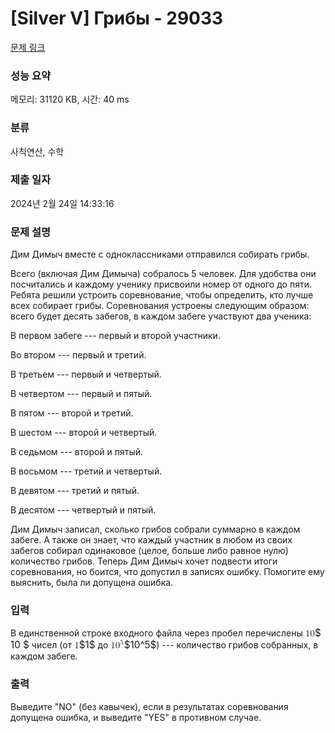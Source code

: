# [Silver V] Грибы - 29033 

[문제 링크](https://www.acmicpc.net/problem/29033) 

### 성능 요약

메모리: 31120 KB, 시간: 40 ms

### 분류

사칙연산, 수학

### 제출 일자

2024년 2월 24일 14:33:16

### 문제 설명

<p>Дим Димыч вместе с одноклассниками отправился собирать грибы.</p>

<p>Всего (включая Дим Димыча) собралось 5 человек. Для удобства они посчитались и каждому ученику присвоили номер от одного до пяти. Ребята решили устроить соревнование, чтобы определить, кто лучше всех собирает грибы. Соревнования устроены следующим образом: всего будет десять забегов, в каждом забеге участвуют два ученика:</p>

<p>В первом забеге --- первый и второй участники.</p>

<p>Во втором --- первый и третий.</p>

<p>В третьем --- первый и четвертый.</p>

<p>В четвертом --- первый и пятый.</p>

<p>В пятом --- второй и третий.</p>

<p>В шестом --- второй и четвертый.</p>

<p>В седьмом --- второй и пятый.</p>

<p>В восьмом --- третий и четвертый.</p>

<p>В девятом --- третий и пятый.</p>

<p>В десятом --- четвертый и пятый.</p>

<p>Дим Димыч записал, сколько грибов собрали суммарно в каждом забеге. А также он знает, что каждый участник в любом из своих забегов собирал одинаковое (целое, больше либо равное нулю) количество грибов. Теперь Дим Димыч хочет подвести итоги соревнования, но боится, что допустил в записях ошибку. Помогите ему выяснить, была ли допущена ошибка.</p>

### 입력 

 <p>В единственной строке входного файла через пробел перечислены <mjx-container class="MathJax" jax="CHTML" style="font-size: 109%; position: relative;"><mjx-math class="MJX-TEX" aria-hidden="true"><mjx-mn class="mjx-n"><mjx-c class="mjx-c31"></mjx-c><mjx-c class="mjx-c30"></mjx-c></mjx-mn></mjx-math><mjx-assistive-mml unselectable="on" display="inline"><math xmlns="http://www.w3.org/1998/Math/MathML"><mn>10</mn></math></mjx-assistive-mml><span aria-hidden="true" class="no-mathjax mjx-copytext">$ 10 $</span></mjx-container> чисел (от <mjx-container class="MathJax" jax="CHTML" style="font-size: 109%; position: relative;"><mjx-math class="MJX-TEX" aria-hidden="true"><mjx-mn class="mjx-n"><mjx-c class="mjx-c31"></mjx-c></mjx-mn></mjx-math><mjx-assistive-mml unselectable="on" display="inline"><math xmlns="http://www.w3.org/1998/Math/MathML"><mn>1</mn></math></mjx-assistive-mml><span aria-hidden="true" class="no-mathjax mjx-copytext">$1$</span></mjx-container> до <mjx-container class="MathJax" jax="CHTML" style="font-size: 109%; position: relative;"><mjx-math class="MJX-TEX" aria-hidden="true"><mjx-msup><mjx-mn class="mjx-n"><mjx-c class="mjx-c31"></mjx-c><mjx-c class="mjx-c30"></mjx-c></mjx-mn><mjx-script style="vertical-align: 0.393em;"><mjx-mn class="mjx-n" size="s"><mjx-c class="mjx-c35"></mjx-c></mjx-mn></mjx-script></mjx-msup></mjx-math><mjx-assistive-mml unselectable="on" display="inline"><math xmlns="http://www.w3.org/1998/Math/MathML"><msup><mn>10</mn><mn>5</mn></msup></math></mjx-assistive-mml><span aria-hidden="true" class="no-mathjax mjx-copytext">$10^5$</span></mjx-container>) --- количество грибов собранных, в каждом забеге.</p>

### 출력 

 <p>Выведите "NO" (без кавычек), если в результатах соревнования допущена ошибка, и выведите "YES" в противном случае.</p>

